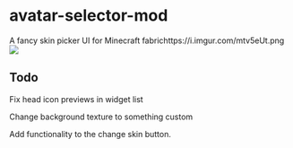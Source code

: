 # avatar-selector-mod
A fancy skin picker UI for Minecraft fabrichttps://i.imgur.com/mtv5eUt.png
<img src="https://i.imgur.com/mtv5eUt.png"/>

## Todo
Fix head icon previews in widget list

Change background texture to something custom

Add functionality to the change skin button.

